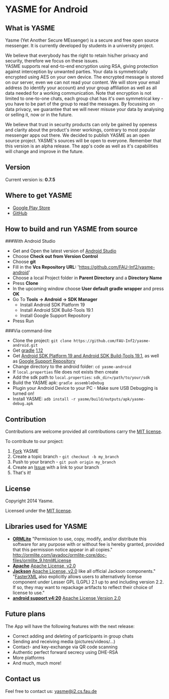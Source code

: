 YASME for Android 
=================

What is YASME
-------------

Yasme (Yet Another Secure MEssenger) is a secure and free open source messenger. It is currently developed by students in a university project.

We believe that everybody has the right to retain his/her privacy and security, therefore we focus on these issues.                                     
YASME supports real end-to-end encryption using RSA, giving protection against interception by unwanted parties.
Your data is symmetrically encrypted using AES on your own device. The encrypted message is stored on our server, even we can not read your content. We will store your email address (to identify your account) and your group affiliation as well as all data needed for a working communication.
Note that encryption is not limited to one-to-one chats, each group chat has it's own symmetrical key - you have to be part of the group to read the messages.
By focussing on data privacy, we guarantee that we will never misuse your data by analysing or selling it, now or in the future.

We believe that trust in security products can only be gained by openess and clarity about the product's inner workings, contrary to most popular messenger apps out there. We decided to publish YASME as an open source project. YASME's sources will be open to everyone. Remember that this version is an alpha release. The app's code as well as it's capabilities will change and improve in the future.

Version
-------
Current version is: **0.7.5**

Where to get YASME
------------------

* [Google Play Store][gp]
* [GitHub][gh]

How to build and run YASME from source
--------------------------------------

###With Android Studio
* Get and Open the latest version of [Android Studio][as]
* Choose **Check out from Version Control**
* Choose **git**
* Fill in the **Vcs Repository URL:** 'https://github.com/FAU-Inf2/yasme-android'
* Choose a local Project folder in **Parent Directory** and a **Directory Name**
* Press **Clone**
* In the upcoming window choose **User default gradle wrapper** and press **OK**
* Go To **Tools &rarr; Android &rarr; SDK Manager**
	* Install Android SDK Platform 19
	* Install Android SDK Build-Tools 19.1
	* Install Google Support Repository
* Press Run

###Via command-line
* Clone the project: `git clone https://github.com/FAU-Inf2/yasme-android.git`
* Get [gradle][g1] [1.12][g2]
* Get [Android SDK Platform 19 and Android SDK Build-Tools 19.1][at], as well as [Google Support Repository][gs]
* Change directory to the android folder: `cd yasme-android`
* If `local.properties` file does not exists then create
* Add the sdk path to `local.properties`: `sdk_dir=/path/to/your/sdk`
* Build the YASME apk: `gradle assembleDebug`
* Plugin your Android Device to your PC - Make sure USB Debugging is turned on!
* Install YASME: `adb install -r yasme/build/outputs/apk/yasme-debug.apk`

Contribution
------------
Contributions are welcome provided all contributions carry the [MIT license][ml].

To contribute to our project:

1. [Fork][fk] YASME
2. Create a topic branch - `git checkout -b my_branch`
3. Push to your branch - `git push origin my_branch`
4. Create an [Issue][ie] with a link to your branch
5. That's it!

License
-------

Copyright 2014 Yasme.

Licensed under the [MIT license][ml].

Libraries used for YASME
------------------------
* [**ORMLite**][orm] "Permission to use, copy, modify, and/or distribute this software for any purpose with or without fee is hereby granted, provided that this permission notice appear in all copies." http://ormlite.com/javadoc/ormlite-core/doc-files/ormlite_9.html#License 
*  [**Apache**][apache] [Apache License, v2.0][apl] 
* [**Jackson**][js] [Apache License, v2.0][apl2] like all official Jackson components." "[FasterXML][fxml] also explicitly allows users to alternatively license component under Lesser GPL (LGPL) 2.1 up to and including version 2.2. If so, they may want to repackage artifacts to reflect their choice of license to use." 
* [**android support v4:20**][ans] [Apache License Version 2.0][apl2] 


Future plans
------------
The App will have the following features with the next release:

* Correct adding and deleting of participants in group chats
* Sending and receiving media (pictures/videos/...)
* Contact- and key-exchange via QR code scanning
* Authentic perfect forward secrecy using DHE-RSA
* More platforms
* And much, much more!


Contact us
----------
Feel free to contact us: <yasme@i2.cs.fau.de>

[as]: https://developer.android.com/sdk/installing/studio.html
[at]: https://developer.android.com/sdk/index.html
[fk]: https://help.github.com/forking/
[g1]: http://www.gradle.org/downloads
[g2]: https://services.gradle.org/distributions/gradle-1.12-bin.zip
[gp]: https://play.google.com/store/apps/details?id=de.fau.cs.mad.yasme
[gh]: https://github.com/FAU-Inf2/yasme-android
[gs]: https://developer.android.com/tools/support-library/setup.html
[ie]: https://github.com/FAU-Inf2/yasme-android/issues
[ml]: http://opensource.org/licenses/MIT
[orm]:http://ormlite.com/
[apache]:http://www.apache.org/
[js]:https://github.com/FasterXML/jackson
[ans]:http://developer.android.com/reference/android/support/v4/app/package-summary.html
[apl]:http://hc.apache.org/httpcomponents-client-4.3.x/license.html
[apl2]:http://www.apache.org/licenses/LICENSE-2.0.txt
[fxml]:https://github.com/FasterXML/jackson-core/wiki 

